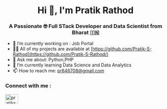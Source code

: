 <h1 align="center">Hi 👋, I'm Pratik Rathod</h1>
<h3 align="center">A Passionate 🤓 Full STack Developer and Data Scientist from Bharat 🇮🇳</h3>


- 🔭 I’m currently working on :  Job Portal
- 👨‍💻 All of my projects are available at [https://github.com/Pratik-S-Rathod](https://github.com/Pratik-S-Rathod/)
- 💬 Ask me about: Python,PHP
- 🌱 I’m currently learning Data Science and Data Analytics
- 📫 How to reach me: pr646708@gmail.com

<h3 align="left">Connect with me :</h3>
<p align="left">
<a href="https://www.linkedin.com/in/pratik-rathod-504829250/" target="blank">
  <img align="center" src="https://raw.githubusercontent.com/rahuldkjain/github-profile-readme-generator/master/src/images/icons/Social/linked-in-alt.svg" alt="pratiksrathod" height="30" width="40" /></a>
</p>


